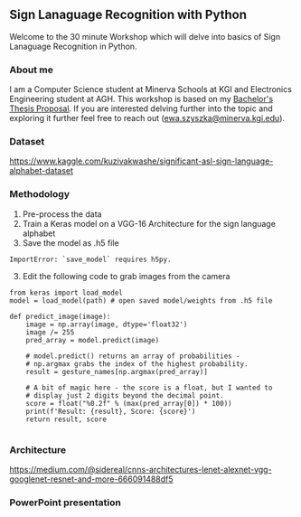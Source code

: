 ## Sign Lanaguage Recognition with Python
Welcome to the 30 minute Workshop which will delve into basics of Sign Lanaguage Recognition in Python. 


### About me 
I am a Computer Science student at Minerva Schools at KGI and Electronics Engineering student at AGH. This workshop is based on my [Bachelor's Thesis Proposal](https://ewaszyszka.myportfolio.com/bachelor-thesis-proposal). If you are interested delving further into the topic and exploring it further feel free to reach out (ewa.szyszka@minerva.kgi.edu).

### Dataset

https://www.kaggle.com/kuzivakwashe/significant-asl-sign-language-alphabet-dataset

### Methodology

1. Pre-process the data 
2. Train a Keras model on a VGG-16 Architecture for the sign language alphabet 
3. Save the model as .h5 file
``` 
ImportError: `save_model` requires h5py.
```
3. Edit the following code to grab images from the camera
``` 
from keras import load_model
model = load_model(path) # open saved model/weights from .h5 file

def predict_image(image):
    image = np.array(image, dtype='float32')
    image /= 255
    pred_array = model.predict(image)

    # model.predict() returns an array of probabilities - 
    # np.argmax grabs the index of the highest probability.
    result = gesture_names[np.argmax(pred_array)]
    
    # A bit of magic here - the score is a float, but I wanted to
    # display just 2 digits beyond the decimal point.
    score = float("%0.2f" % (max(pred_array[0]) * 100))
    print(f'Result: {result}, Score: {score}')
    return result, score
   
```

### Architecture

https://medium.com/@sidereal/cnns-architectures-lenet-alexnet-vgg-googlenet-resnet-and-more-666091488df5 
### PowerPoint presentation
